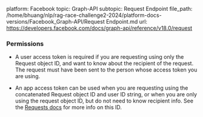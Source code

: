 platform: Facebook
topic: Graph-API
subtopic: Request Endpoint
file_path: /home/bhuang/nlp/rag-race-challenge2-2024/platform-docs-versions/Facebook_Graph-API/Request Endpoint.md
url: https://developers.facebook.com/docs/graph-api/reference/v18.0/request

### Permissions

* A user access token is required if you are requesting using only the Request object ID, and want to know about the recipient of the request. The request must have been sent to the person whose access token you are using.
    
* An app access token can be used when you are requesting using the concatenated Request object ID and user ID string, or when you are only using the request object ID, but do not need to know recipient info. See the [Requests docs](https://developers.facebook.com/docs/howtos/requests/) for more info on this ID.